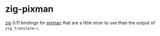 # zig-pixman

[zig](https://ziglang.org/) 0.11 bindings for
[pixman](https://gitlab.freedesktop.org/pixman/pixman) that are a little
nicer to use than the output of `zig translate-c`.
